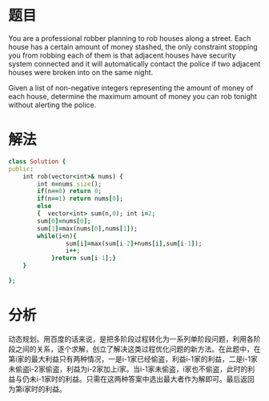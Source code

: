 # 题目
You are a professional robber planning to rob houses along a street. Each house has a certain amount of money stashed, the only constraint stopping you from robbing each of them is that adjacent houses have security system connected and it will automatically contact the police if two adjacent houses were broken into on the same night.

Given a list of non-negative integers representing the amount of money of each house, determine the maximum amount of money you can rob tonight without alerting the police.

# 解法

```ruby
class Solution {
public:
    int rob(vector<int>& nums) {
        int n=nums.size();
        if(n==0) return 0;
        if(n==1) return nums[0];
        else 
        {  vector<int> sum(n,0); int i=2;
        sum[0]=nums[0];
        sum[1]=max(nums[0],nums[1]);
        while(i<n){
                sum[i]=max(sum[i-2]+nums[i],sum[i-1]);
                i++;
            }return sum[i-1];} 
    }
   
};

```

# 分析
动态规划。用百度的话来说，是把多阶段过程转化为一系列单阶段问题，利用各阶段之间的关系，逐个求解，创立了解决这类过程优化问题的新方法。在此题中，在第i家的最大利益只有两种情况，一是i-1家已经偷盗，利益i-1家的利益，二是i-1家未偷盗i-2家偷盗，利益为i-2家加上i家。当i-1家未偷盗，i家也不偷盗，此时的利益与仍未i-1家时的利益。只需在这两种答案中选出最大者作为解即可。最后返回为第i家时的利益。

